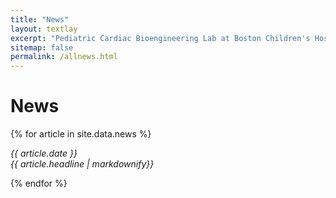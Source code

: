 ```yaml
---
title: "News"
layout: textlay
excerpt: "Pediatric Cardiac Bioengineering Lab at Boston Children's Hospital and Harvard Medical School."
sitemap: false
permalink: /allnews.html
---
```


# News

{% for article in site.data.news %}
<p><em>{{ article.date }}</em> <br>
<em>{{ article.headline | markdownify}}</em></p>
{% endfor %}
